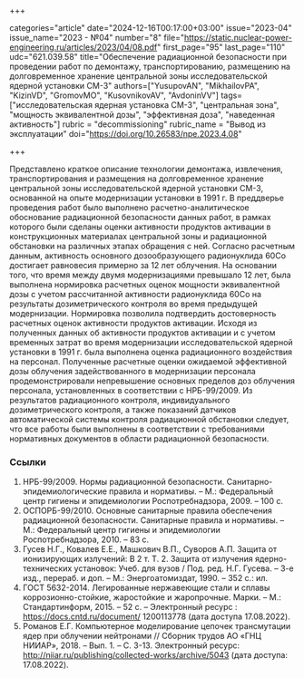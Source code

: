 +++

categories="article"
date="2024-12-16T00:17:00+03:00"
issue="2023-04"
issue_name="2023 - №04"
number="8"
file="https://static.nuclear-power-engineering.ru/articles/2023/04/08.pdf"
first_page="95"
last_page="110"
udc="621.039.58"
title="Обеспечение радиационной безопасности при проведении работ по демонтажу, транспортированию, размещению на долговременное хранение центральной зоны исследовательской ядерной установки СМ-3"
authors=["YusupovAN", "MikhailovPA", "KizinVD", "GromovMO", "KusovnikovAV", "AvdoninVV"]
tags=["исследовательская ядерная установка СМ-3", "центральная зона", "мощность эквивалентной дозы", "эффективная доза", "наведенная активность"]
rubric = "decommissioning"
rubric_name = "Вывод из эксплуатации"
doi="https://doi.org/10.26583/npe.2023.4.08"

+++

Представлено краткое описание технологии демонтажа, извлечения, транспортирования и размещения на долговременное хранение центральной зоны исследовательской ядерной установки СМ-3, основанной на опыте модернизации установки в 1991 г. В преддверье проведения работ было выполнено расчетно-аналитическое обоснование радиационной безопасности данных работ, в рамках которого были сделаны оценки активности продуктов активации в конструкционных материалах центральной зоны и радиационной обстановки на различных этапах обращения с ней. Согласно расчетным данным, активность основного дозообразующего радионуклида 60Co достигает равновесия примерно за 12 лет облучения. На основании того, что время между двумя модернизациями превышало 12 лет, была выполнена нормировка расчетных оценок мощности эквивалентной дозы с учетом рассчитанной активности радионуклида 60Co на результаты дозиметрического контроля во время предыдущей модернизации. Нормировка позволила подтвердить достоверность расчетных оценок активности продуктов активации. Исходя из полученных данных об активности продуктов активации и с учетом временных затрат во время модернизации исследовательской ядерной установки в 1991 г. была выполнена оценка радиационного воздействия на персонал. Полученные расчетные оценки ожидаемой эффективной дозы облучения задействованного в модернизации персонала продемонстрировали непревышение основных пределов доз облучения персонала, установленных в соответствии с НРБ-99/2009. Из результатов радиационного контроля, индивидуального дозиметрического контроля, а также показаний датчиков автоматической системы контроля радиационной обстановки следует, что все работы были выполнены в соответствии с требованиями нормативных документов в области радиационной безопасности.

### Ссылки

1. НРБ-99/2009. Нормы радиационной безопасности. Санитарно-эпидемиологические правила и нормативы. – М.: Федеральный центр гигиены и эпидемиологии Роспотребнадзора, 2009. – 100 с.
2. ОСПОРБ-99/2010. Основные санитарные правила обеспечения радиационной безопасности. Санитарные правила и нормативы. – М.: Федеральный центр гигиены и эпидемиологии Роспотребнадзора, 2010. – 83 с.
3. Гусев Н.Г., Ковалев Е.Е., Машкович В.П., Суворов А.П. Защита от ионизирующих излучений: В 2 т. Т. 2. Защита от излучения ядерно-технических установок: Учеб. для вузов / Под. ред. Н.Г. Гусева. – 3-е изд., перераб. и доп. – М.: Энергоатомиздат, 1990. – 352 с.: ил.
4. ГОСТ 5632-2014. Легированные нержавеющие стали и сплавы коррозионно-стойкие, жаростойкие и жаропрочные. Марки. – М.: Стандартинформ, 2015. – 52 с. – Электронный ресурс : https://docs.cntd.ru/document/ 1200113778 (дата доступа 17.08.2022).
5. Романов Е.Г. Компьютерное моделирование цепочек трансмутации ядер при облучении нейтронами // Сборник трудов АО «ГНЦ НИИАР», 2018. – Вып. 1. – С. 3-13. Электронный ресурс: http://niiar.ru/publishing/collected-works/archive/5043 (дата доступа: 17.08.2022).